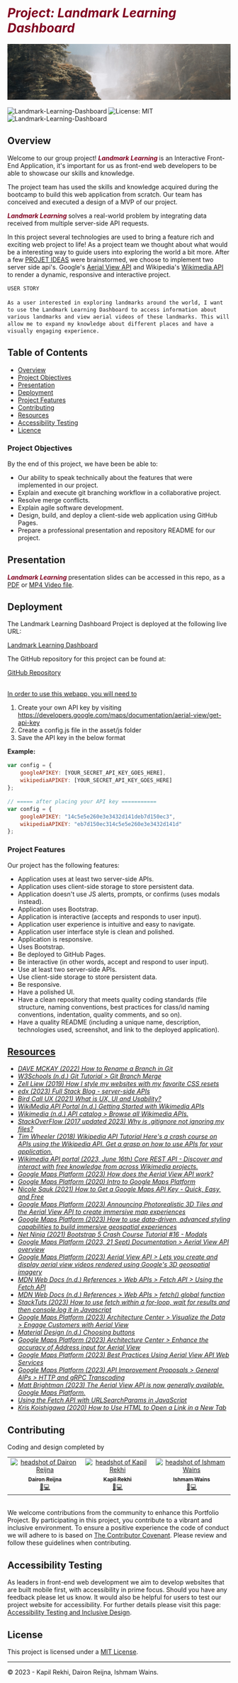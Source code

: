 # <b><i><span style="color:#800020">Project: Landmark Learning Dashboard </span></b></i>


![Project Banner](./assets/images/banner-04.jpg)

![Landmark-Learning-Dashboard](https://img.shields.io/github/languages/top/daironreijna/Landmark-Learning-API) ![License: MIT](https://img.shields.io/badge/License-MIT-yellow.svg) ![Landmark-Learning-Dashboard](https://img.shields.io/github/languages/count/daironreijna/Landmark-Learning-API)

## Overview

Welcome to our group project! <b><i><span style="color:#800020">Landmark Learning </span></b></i>  is an Interactive Front-End Application, it's important for us as front-end web developers to be able to showcase our skills and knowledge. 

The project team has used the skills and knowledge acquired during the bootcamp to build this web application from scratch. Our team has conceived and executed a design of a MVP of our project.

<b><i><span style="color:#800020">Landmark Learning </span></b></i> solves a real-world problem by integrating data received from multiple server-side API requests.

In this project several technologies are used to bring a feature rich and exciting web project to life! As a project team we thought about what would be a interesting way to guide users into exploring the world a bit more. After a few [PROJET IDEAS](./assets/PROJECT%20IDEAS.md) were brainstormed, we choose to implement two server side api's. Google's [Aerial View API](https://developers.google.com/maps/documentation/aerial-view) and Wikipedia's [Wikimedia API](https://api.wikimedia.org/wiki/Main_Page) to render a dynamic, responsive and interactive project.

```
USER STORY

As a user interested in exploring landmarks around the world, I want to use the Landmark Learning Dashboard to access information about various landmarks and view aerial videos of these landmarks. This will allow me to expand my knowledge about different places and have a visually engaging experience.

```

## Table of Contents

- [Overview](#overview)
- [Project Objectives](#project-objectives)
- [Presentation](#presentation)
- [Deployment](#deployment)
- [Project Features](#project-features)
- [Contributing](#contributing)
- [Resources](#resources)
- [Accessibility Testing](#accessibility-testing)
- [Licence](#license)

### Project Objectives

By the end of this project, we have been be able to:

- Our ability to speak technically about the features that were implemented in our project.
- Explain and execute git branching workflow in a collaborative project.
- Resolve merge conflicts.
- Explain agile software development.
- Design, build, and deploy a client-side web application using GitHub Pages.
- Prepare a professional presentation and repository README for our project.

## Presentation

<b><i><span style="color:#800020">Landmark Learning </span></b></i> presentation slides can be accessed in this repo, as a [PDF](./assets/Landmark%20Learning%20Presentation.pdf) or [MP4 Video file](./assets/Landmark%20Learning%20Presentation.mp4).

## Deployment

The Landmark Learning Dashboard Project is deployed at the following live URL:

[Landmark Learning Dashboard](https://daironreijna.github.io/Landmark-Learning-API)

The GitHub repository for this project can be found at:

[GitHub Repository](https://github.com/daironreijna/Landmark-Learning-API)

<br>
<u>In order to use this webapp, you will need to </u>

1. Create your own API key by visiting https://developers.google.com/maps/documentation/aerial-view/get-api-key 
2. Create a config.js file in the asset/js folder
3. Save the API key in the below format

<b>Example:</b> 

````javascript
var config = {
	googleAPIKEY: [YOUR_SECRET_API_KEY_GOES_HERE],
    wikipediaAPIKEY: [YOUR_SECRET_API_KEY_GOES_HERE]
};
````
````javascript
// ===== after placing your API key ===========
var config = {
	googleAPIKEY: "14c5e5e260e3e3432d141deb7d150ec3",
    wikipediaAPIKEY: "eb7d150ec314c5e5e260e3e3432d141d"
};
````

### Project Features
Our project has the following features:

- Application uses at least two server-side APIs.
- Application uses client-side storage to store persistent data.
- Application doesn't use JS alerts, prompts, or confirms (uses modals instead).
- Application uses Bootstrap.
- Application is interactive (accepts and responds to user input).
- Application user experience is intuitive and easy to navigate.
- Application user interface style is clean and polished.
- Application is responsive.
- Uses Bootstrap.
- Be deployed to GitHub Pages.
- Be interactive (in other words, accept and respond to user input).
- Use at least two server-side APIs.
- Use client-side storage to store persistent data.
- Be responsive.
- Have a polished UI.
- Have a clean repository that meets quality coding standards (file structure, naming conventions, best practices for class/id naming conventions, indentation, quality comments, and so on).
- Have a quality README (including a unique name, description, technologies used, screenshot, and link to the deployed application).

## <u>Resources</u>

- <i>[DAVE MCKAY (2022) How to Rename a Branch in Git](https://www.howtogeek.com/851425/git-rename-branch/)
- [W3Schools (n.d.) Git Tutorial > Git Branch Merge](https://www.w3schools.com/git/git_branch_merge.asp)
- [Zell Liew (2019) How I style my websites with my favorite CSS resets](  https://www.freecodecamp.org/news/how-i-style-my-websites-with-my-favorite-css-resets-7ace41dbc43d/)
- [edx (2023) Full Stack Blog - server-side APIs](https://coding-boot-camp.github.io/full-stack/apis/api-resources)
- [Bird Call UX (2021) What is UX, UI and Usability?](https://www.birdcallux.com/blog/what-is-ux-ui-and-usability)
- [WikiMedia API Portal (n.d.) Getting Started with Wikimedia APIs](https://api.wikimedia.org/wiki/Getting_started_with_Wikimedia_APIs)
- [Wikimedia (n.d.) API catalog > Browse all Wikimedia APIs.](https://api.wikimedia.org/wiki/API_catalog)
- [ StackOverFlow (2017 updated 2023) Why is .gitignore not ignoring my files? ](https://stackoverflow.com/questions/45400361/why-is-gitignore-not-ignoring-my-files)
- [Tim Wheeler (2018) Wikipedia API Tutorial Here's a crash course on APIs using the Wikipedia API. Get a grasp on how to use APIs for your application.](https://codesnippet.io/wikipedia-api-tutorial/)
- [Wikimedia API portal (2023, June 16th) Core REST API - Discover and interact with free knowledge from across Wikimedia projects.](https://api.wikimedia.org/wiki/Core_REST_API)
- [Google Maps Platform (2023) How does the Aerial View API work?](https://m.youtube.com/watch?v=Yor-AynWN2w)
- [Google Maps Platform (2020) Intro to Google Maps Platform](https://m.youtube.com/watch?v=kA679ERgBV4)
- [Nicole Sauk (2021) How to Get a Google Maps API Key - Quick, Easy, and Free](https://m.youtube.com/watch?v=rREAme4P1u0)
- [Google Maps Platform (2023) Announcing Photorealistic 3D Tiles and the Aerial View API to create immersive map experiences](https://m.youtube.com/watch?v=Yj11hdq2jgA)
- [Google Maps Platform (2023) How to use data-driven, advanced styling capabilities to build immersive geospatial experiences](https://m.youtube.com/watch?v=5dAqwpNJbnw)
- [Net Ninja (2021) Bootstrap 5 Crash Course Tutorial #16 - Modals](https://www.youtube.com/watch?v=tt5uUMQgzl0)
- [Google Maps Platform (2023, 21 Sept) Documentation > Aerial View API overview](https://developers.google.com/maps/documentation/aerial-view/overview)
- [Google Maps Platform (2023) Aerial View API > Lets you create and display aerial view videos rendered using Google's 3D geospatial imagery](https://developers.google.com/maps/documentation/aerial-view/)
- [MDN Web Docs (n.d.) References > Web APIs > Fetch API > Using the Fetch API](https://developer.mozilla.org/en-US/docs/Web/API/Fetch_API/Using_Fetch)
- [MDN Web Docs (n.d.) References > Web APIs > fetch() global function](https://developer.mozilla.org/en-US/docs/Web/API/Fetch)
- [StackTuts (2023) How to use fetch within a for-loop, wait for results and then console.log it in Javascript](https://stacktuts.com/how-to-use-fetch-within-a-for-loop-wait-for-results-and-then-console-log-it-in-javascript)
- [Google Maps Platform (2023) Architecture Center > Visualize the Data > Engage Customers with Aerial View](https://developers.google.com/maps/architecture/engage-customers-with-aerial-view?hl=en)
- [Material Design (n.d.) Choosing buttons](https://m3.material.io/components/all-buttons)
- [Google Maps Platform (2023) Architecture Center > Enhance the accuracy of Address input for Aerial View](https://developers.google.com/maps/architecture/enhance-accuracy-address-aerial-view?hl=en)
- [Google Maps Platform (2023) Best Practices Using Aerial View API Web Services](https://developers.google.com/maps/documentation/aerial-view/web-api-best-practices)
- [Google Maps Platform (2023) API Improvement Proposals > General AIPs  > HTTP and gRPC Transcoding](https://google.aip.dev/127)
- [Matt Brightman (2023) The Aerial View API is now generally available. Google Maps Platform.](https://cloud.google.com/blog/products/maps-platform/aerial-view-api-now-generally-available) 
- [Using the Fetch API with URLSearchParams in JavaScript](https://www.youtube.com/watch?v=BOQ9mmUd3dI)
- [Kris Koishigawa (2020) How to Use HTML to Open a Link in a New Tab](https://www.freecodecamp.org/news/how-to-use-html-to-open-link-in-new-tab/)
</i>


## Contributing 

Coding and design completed by 

<table>
  <tr>
    <td align="center"><a href="https://github.com/daironreijna"><img src="https://avatars.githubusercontent.com/u/140647099?v=4" width="100px;" alt="headshot of Dairon Reijna"/><br /><sub><b>Dairon Reijna</b></sub></a><br /></a><a href="https://github.com/daironreijna/Landmark-Learning-API/commits?author=daironreijna" title="Design">🎨</a><a href="https://github.com/daironreijna/Landmark-Learning-API/commits?author=daironreijna" title="Code">💻</a></td>
    <td align="center"><a href="https://github.com/kapil319"><img src="https://avatars.githubusercontent.com/u/140269745?v=4" width="100px;" alt="headshot of Kapil Rekhi"/><br /><sub><b>Kapil Rekhi</b></sub></a><br /></a><a href="https://github.com/daironreijna/Landmark-Learning-API/commits?author=kapil319" title="Design">🎨</a><a href="https://github.com/daironreijna/Landmark-Learning-API/commits?author=kapil319" title="Code">💻</a></td>
    <td align="center"><a href="https://github.com/IWAINS23"><img src="https://avatars.githubusercontent.com/u/140549905?v=4" width="100px;" alt="headshot of Ishmam Wains"/><br /><sub><b>Ishmam Wains</b></sub></a><br /></a><a href="https://github.com/daironreijna/Landmark-Learning-API/commits?author=IWAINS23" title="Design">🎨</a><a href="https://github.com/daironreijna/Landmark-Learning-API/commits?author=IWAINS23" title="Code">💻</a></td>
  </tr>
</table>

<br>We welcome contributions from the community to enhance this Portfolio Project. By participating in this project, you contribute to a vibrant and inclusive environment. To ensure a positive experience the code of conduct we will adhere to is based on [The Contributor Covenant](https://www.contributor-covenant.org/version/2/1/code_of_conduct/code_of_conduct.md). Please review and follow these guidelines when contributing.

## Accessibility Testing

As leaders in front-end web development we aim to develop websites that are built mobile first, with accessibility in prime focus. Should you have any feedback please let us know. It would also be helpful for users to test our project website for accessibility. For further details please visit this page: [Accessibility Testing and Inclusive Design](./assets/Accessibility%20Testing%20and%20Inclusive%20Design.md).

## License

This project is licensed under a [MIT License](./LICENCE).

---

© 2023 - Kapil Rekhi, Dairon Reijna, Ishmam Wains.